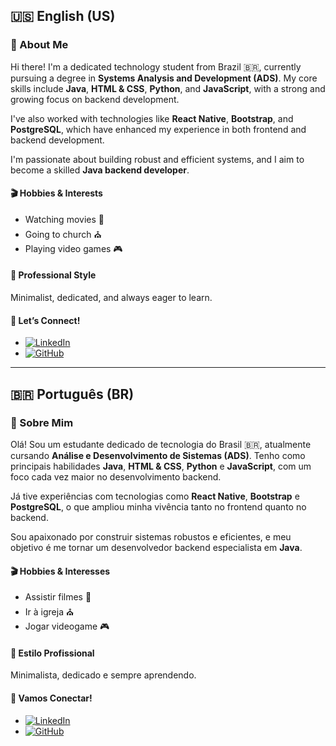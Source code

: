 ## 🇺🇸 English (US)

### 👋 About Me

Hi there! I'm a dedicated technology student from Brazil 🇧🇷, currently pursuing a degree in **Systems Analysis and Development (ADS)**. My core skills include **Java**, **HTML & CSS**, **Python**, and **JavaScript**, with a strong and growing focus on backend development.

I've also worked with technologies like **React Native**, **Bootstrap**, and **PostgreSQL**, which have enhanced my experience in both frontend and backend development.

I'm passionate about building robust and efficient systems, and I aim to become a skilled **Java backend developer**.

#### 🎬 Hobbies & Interests
- Watching movies 🍿  
- Going to church ⛪  
- Playing video games 🎮  

#### 💼 Professional Style
Minimalist, dedicated, and always eager to learn.

#### 🚀 Let’s Connect!
- [![LinkedIn](https://img.shields.io/badge/LinkedIn-blue?logo=linkedin)](https://www.linkedin.com/)  
- [![GitHub](https://img.shields.io/badge/GitHub-black?logo=github)](https://github.com/MessisDev95)

---

## 🇧🇷 Português (BR)

### 👋 Sobre Mim

Olá! Sou um estudante dedicado de tecnologia do Brasil 🇧🇷, atualmente cursando **Análise e Desenvolvimento de Sistemas (ADS)**. Tenho como principais habilidades **Java**, **HTML & CSS**, **Python** e **JavaScript**, com um foco cada vez maior no desenvolvimento backend.

Já tive experiências com tecnologias como **React Native**, **Bootstrap** e **PostgreSQL**, o que ampliou minha vivência tanto no frontend quanto no backend.

Sou apaixonado por construir sistemas robustos e eficientes, e meu objetivo é me tornar um desenvolvedor backend especialista em **Java**.

#### 🎬 Hobbies & Interesses
- Assistir filmes 🍿  
- Ir à igreja ⛪  
- Jogar videogame 🎮  

#### 💼 Estilo Profissional
Minimalista, dedicado e sempre aprendendo.

#### 🚀 Vamos Conectar!
- [![LinkedIn](https://img.shields.io/badge/LinkedIn-blue?logo=linkedin)](https://www.linkedin.com/)  
- [![GitHub](https://img.shields.io/badge/GitHub-black?logo=github)](https://github.com/MessisDev95)
